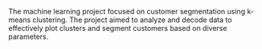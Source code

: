 The machine learning project focused on customer segmentation using k-means clustering. The project aimed to analyze and decode data to effectively plot clusters and segment customers based on diverse parameters.





